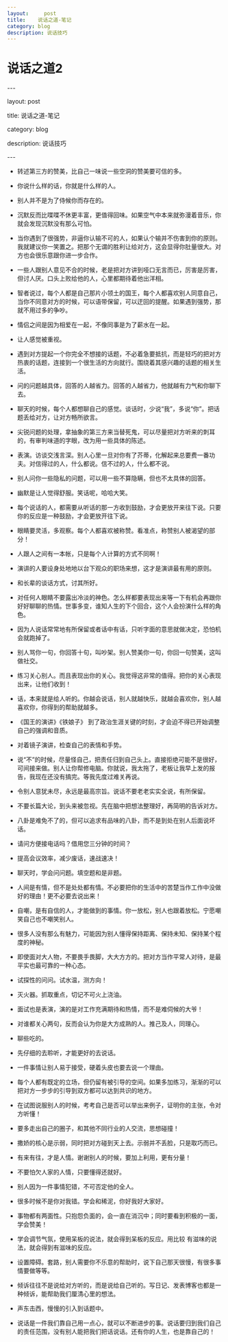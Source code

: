 ```yaml
---
layout:     post
title:    说话之道-笔记
category: blog
description: 说话技巧
---
```


# 说话之道2

\---

layout:   post

title:  说话之道-笔记

category: blog

description: 说话技巧

\---

- 转述第三方的赞美，比自己一味说一些空洞的赞美要可信的多。

- 你说什么样的话，你就是什么样的人。

- 别人并不是为了侍候你而存在的。

- 沉默反而比喋喋不休更丰富，更值得回味。如果空气中本来就弥漫着音乐，你就会发现沉默没有那么可怕。

- 当你遇到了很强势，非逼你认输不可的人，如果认个输并不伤害到你的原则。我就建议你一笑置之。把那个无谓的胜利让给对方，这会显得你肚量很大。对方也会很乐意跟你进一步合作。

- 一些人跟别人意见不合的时候，老是把对方讲到哑口无言而已，厉害是厉害，但讨人厌。口头上败给他的人，心里都期待着他出洋相。

- 智者说过，每个人都是自己那片小领土的国王，每个人都喜欢别人同意自己，当你不同意对方的时候，可以语带保留，可以迂回的提醒。如果遇到强势，那就不用过多的争吵。

- 情侣之间是因为相爱在一起，不像同事是为了薪水在一起。

- 让人感觉被重视。

- 遇到对方提起一个你完全不想接的话题，不必着急要抵抗，而是轻巧的把对方热衷的话题，连接到一个很生活的方向就行。围绕着其感兴趣的话题的相关生活。

- 问的问题越具体，回答的人越省力。回答的人越省力，他就越有力气和你聊下去。

- 聊天的时候，每个人都想聊自己的感觉。谈话时，少说“我”，多说“你”。把话题丢给对方，让对方畅所欲言。

- 尖锐问题的处理，拿抽象的第三方来当替死鬼，可以尽量把对方听来的刺耳的，有审判味道的字眼，改为用一些具体的陈述。

- 表演。访谈交浅言深。别人心里一旦对你有了芥蒂，化解起来总要费一番功夫。对信得过的人，什么都说。信不过的人，什么都不说。

- 别人问你一些隐私的问题，可以用一些不算隐瞒，但也不太具体的回答。

- 幽默是让人觉得舒服。笑话呢，哈哈大笑。

- 每个说话的人，都需要从听话的那一方收到鼓励，才会更放开来往下说。只要你的反应是一种鼓励，才会更放开往下说。

- 眼睛要灵活，多观察。每个人都喜欢被称赞。看准点，称赞别人被渴望的部分！

- 人跟人之间有一本帐，只是每个人计算的方式不同啊！

- 演讲的人要设身处地地以台下观众的职场来想，这才是演讲最有用的原则。

- 和长辈的谈话方式，讨其所好。

- 对任何人眼睛不要露出冷淡的神色。怎么样都要表现出来等一下有机会再跟你好好聊聊的热情。世事多变，谁知人生的下个回合，这个人会扮演什么样的角色。

- 因为人说话常常地有所保留或者话中有话，只听字面的意思就做决定，恐怕机会就跑掉了。

- 别人骂你一句，你回答十句，叫吵架。别人赞美你一句，你回一句赞美，这叫做社交。

- 练习关心别人。而且表现出你的关心。我觉得这非常的值得。把你的关心表现出来，让他们收到！

- 话，本来就是给人听的。你越会说话，别人就越快乐，就越会喜欢你，别人越喜欢你，你得到的帮助就越多。

- 《国王的演讲》《铁娘子》 到了政治生涯关键的时刻，才会迫不得已开始调整自己的强调和音质。

- 对着镜子演讲，检查自己的表情和手势。

- 说“不”的时候，尽量怪自己，把责任归到自己头上。直接拒绝可能不是很好，可间接来做。别人让你帮修电脑。你就说，我太拖了，老板让我早上发的报告，我现在还没有搞完。等我先度过难关再说。

- 令别人意犹未尽，永远是最高宗旨。说话不要老老实实全说，有所保留。

- 不要长篇大论，到头来被忽视。先在脑中把想法整理好，再简明的告诉对方。

- 八卦是难免不了的，但可以追求有品味的八卦，而不是到处在别人后面说坏话。

- 请问方便接电话吗？借用您三分钟的时间？

- 提高会议效率，减少废话，速战速决！

- 聊天时，学会问问题。填空题和是非题。

- 人间是有情，但不是处处都有情。不必要把你的生活中的苦楚当作工作中没做好的理由！更不必要去说出来！

- 自嘲，是有自信的人，才能做到的事情。你一放松，别人也跟着放松。宁愿嘲笑自己也不嘲笑别人。

- 很多人没有那么有魅力，可能因为别人懂得保持距离、保持未知、保持某个程度的神秘。

- 即使面对大人物，不要畏手畏脚，大大方方的。把对方当作平常人对待，是最平实也最可靠的一种心态。

- 试探性的问问。试水温，测方向！

- 灭火器。抓取重点，切记不可火上浇油。

- 面试也是表演，演的是对工作充满期待和热情，而不是难伺候的大爷！

- 对谁都关心两句，反而会认为你是大方成熟的人。推己及人，同理心。

- 聊些吃的。

- 先仔细的去聆听，才能更好的去说话。

- 一件事情让别人易于接受，硬着头皮也要去说一个理由。

- 每个人都有既定的立场，但仍留有被引导的空间。如果多加练习，渐渐的可以把对方一步步的引导到双方都可以达到共识的地方。

- 在试图说服别人的时候，考考自己是否可以举出来例子，证明你的主张，令对方听懂！

- 要多走出自己的圈子，和其他不同行业的人交流，思想碰撞！

- 撒娇的核心是示弱，同时把对方碰到天上去。示弱并不丢脸，只是取巧而已。

- 有来有往，才是人情。谢谢别人的时候，要加上利用，更有分量！

- 不要怕欠人家的人情，只要懂得还就好。

- 别人因为一件事情犯错，不可否定他的全人。

- 很多时候不是你对我错。学会和稀泥，你好我好大家好。

- 事物都有两面性。只抱怨负面的，会一直在消沉中；同时要看到积极的一面，学会赞美！

- 学会调节气氛，使用呆板的说法，就会得到呆板的反应。用比较 有滋味的说法，就会得到有滋味的反应。

- 设置障碍。套路，别人需要你不乐意的帮助时，说下自己那天很慢，有很多事情要做等等。

- 倾诉往往不是说给对方听的，而是说给自己听的。写日记、发表博客也都是一种倾诉，能帮助我们厘清心里的想法。

- 声东击西，慢慢的引入到话题中。

- 说话是一件我们靠自己用一点心，就可以不断进步的事。说话要归到我们自己的责任范围，没有别人能把我们把话说话。还有你的人生，也是靠自己的！
